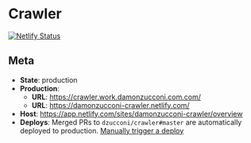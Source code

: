 # Crawler

[![Netlify Status](https://api.netlify.com/api/v1/badges/61a94bef-79c2-457b-b3f8-1bc5360f8d3e/deploy-status)](https://app.netlify.com/sites/damonzucconi-crawler/deploys)

## Meta

- **State**: production
- **Production**:
  - **URL**: https://crawler.work.damonzucconi.com.com/
  - **URL**: https://damonzucconi-crawler.netlify.com/
- **Host**: https://app.netlify.com/sites/damonzucconi-crawler/overview
- **Deploys**: Merged PRs to `dzucconi/crawler#master` are automatically deployed to production. [Manually trigger a deploy](https://app.netlify.com/sites/damonzucconi-crawler/deploys)
